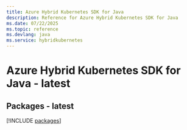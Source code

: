 ```yaml
---
title: Azure Hybrid Kubernetes SDK for Java
description: Reference for Azure Hybrid Kubernetes SDK for Java
ms.date: 07/22/2025
ms.topic: reference
ms.devlang: java
ms.service: hybridkubernetes
---
```

# Azure Hybrid Kubernetes SDK for Java - latest
## Packages - latest
[!INCLUDE [packages](hybrid-kubernetes-index.md)]